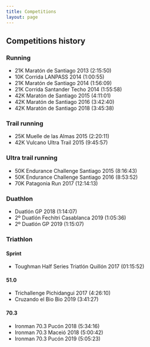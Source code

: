 ```yaml
---
title: Competitions
layout: page
---
```


## Competitions history

### Running
* 21K Maratón de Santiago 2013 (2:15:50)
* 10K Corrida LANPASS 2014 (1:00:55)
* 21K Maratón de Santiago 2014 (1:56:09)
* 21K Corrida Santander Techo 2014 (1:55:58)
* 42K Maratón de Santiago 2015 (4:11:01)
* 42K Maratón de Santiago 2016 (3:42:40)
* 42K Maratón de Santiago 2018 (3:45:38)

### Trail running
* 25K Muelle de las Almas 2015 (2:20:11)
* 42K Vulcano Ultra Trail 2015 (9:45:57)

### Ultra trail running
* 50K Endurance Challenge Santiago 2015 (8:16:43)
* 50K Endurance Challenge Santiago 2016 (8:53:52)
* 70K Patagonia Run 2017 (12:14:13)

### Duathlon

* Duatlón GP 2018 (1:14:07)
* 2º Duatlón Fechitri Casablanca 2019 (1:05:36)
* 2º Duatlón GP 2019 (1:15:07)

### Triathlon

#### Sprint
* Toughman Half Series Triatlón Quillón 2017 (01:15:52)

#### 51.0
* Trichallenge Pichidangui 2017 (4:26:10)
* Cruzando el Bio Bio 2019 (3:41:27)

#### 70.3
* Ironman 70.3 Pucón 2018 (5:34:16)
* Ironman 70.3 Maceió 2018 (5:00:42)
* Ironman 70.3 Pucón 2019 (5:05:23)
